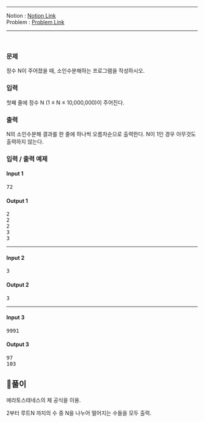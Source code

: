 
***
Notion : [Notion Link](https://west-pineapple-c4d.notion.site/785df55eab804e92ba5925f51a2f273a)  
Problem : [Problem Link](https://www.acmicpc.net/problem/11653)
***



<br/>

### 문제

정수 N이 주어졌을 때, 소인수분해하는 프로그램을 작성하시오.  

### 입력

첫째 줄에 정수 N (1 ≤ N ≤ 10,000,000)이 주어진다.  

### 출력

N의 소인수분해 결과를 한 줄에 하나씩 오름차순으로 출력한다. N이 1인 경우 아무것도 출력하지 않는다.  

### 입력 / 출력 예제

#### Input 1
<pre>
72
</pre>

#### Output 1
<pre>
2
2
2
3
3
</pre>

***

#### Input 2
<pre>
3
</pre>

#### Output 2
<pre>
3
</pre>

***

#### Input 3
<pre>
9991
</pre>

#### Output 3
<pre>
97
103
</pre>

## 🌈풀이

에라토스테네스의 체 공식을 이용.  

2부터 루트N 까지의 수 중 N을 나누어 떨어지는 수들을 모두 출력.  
